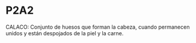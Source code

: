 # P2A2

CALACO: Conjunto de huesos que forman la cabeza, cuando permanecen unidos y están despojados de la piel y la carne.
